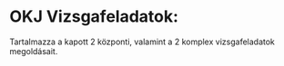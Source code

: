 # OKJ Vizsgafeladatok:
Tartalmazza a kapott 2 központi, valamint a 2 komplex vizsgafeladatok megoldásait.
